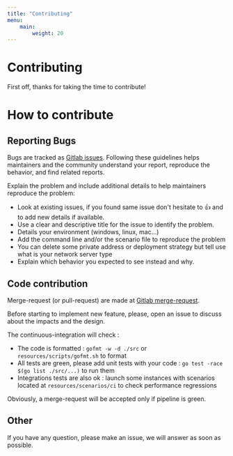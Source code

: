 ```yaml
---
title: "Contributing"
menu: 
    main:
        weight: 20
---
```

# Contributing

First off, thanks for taking the time to contribute!

# How to contribute

## Reporting Bugs

Bugs are tracked as [Gitlab issues](https://gitlab.com/itk.fr/lorhammer/issues). Following these guidelines helps maintainers and the community understand your report, reproduce the behavior, and find related reports.

Explain the problem and include additional details to help maintainers reproduce the problem:

* Look at existing issues, if you found same issue don't hesitate to :+1: and to add new details if available.
* Use a clear and descriptive title for the issue to identify the problem.
* Details your environment (windows, linux, mac...)
* Add the command line and/or the scenario file to reproduce the problem
* You can delete some private address or deployment strategy but tell use what is your network server type
* Explain which behavior you expected to see instead and why.

## Code contribution

Merge-request (or pull-request) are made at [Gitlab merge-request](https://gitlab.com/itk.fr/lorhammer/merge_requests).

Before starting to implement new feature, please, open an issue to discuss about the impacts and the design.

The continuous-integration will check :

* The code is formatted : `gofmt -w -d ./src` or `resources/scripts/gofmt.sh` to format
* All tests are green, please add unit tests with your code : `go test -race $(go list ./src/...)` to run them
* Integrations tests are also ok : launch some instances with scenarios located at `resources/scenarios/ci` to check performance regressions

Obviously, a merge-request will be accepted only if pipeline is green.

## Other

If you have any question, please make an issue, we will answer as soon as possible.
